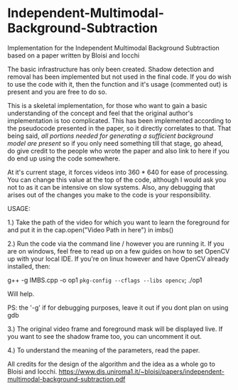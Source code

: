 # Independent-Multimodal-Background-Subtraction
Implementation for the Independent Multimodal Background Subtraction based on a paper written by Bloisi and Iocchi

The basic infrastructure has only been created. Shadow detection and removal has been implemented but not used in the final code. If you do wish to use the code with it, then the function and it's usage (commented out) is present and you are free to do so. 

This is a skeletal implementation, for those who want to gain a basic understanding of the concept and feel that the original author's implementation is too complicated. This has been implemented according to the pseudocode presented in the paper, so it directly correlates to that. That being said, *all portions needed for generating a sufficient background model are present* so if you only need something till that stage, go ahead, do give credit to the people who wrote the paper and also link to here if you do end up using the code somewhere.

At it's current stage, it forces videos into 360 * 640 for ease of processing. You can change this value at the top of the code, although I would ask you not to as it can be intensive on slow systems. Also, any debugging that arises out of the changes you make to the code is your responsibility.

USAGE:

1.) Take the path of the video for which you want to learn the foreground for and put it in the cap.open("Video Path in here") in imbs()

2.) Run the code via the command line / however you are running it. If you are on windows, feel free to read up on a few guides on how to set OpenCV up with your local IDE. If you're on linux however and have OpenCV already installed, then:

g++ -g IMBS.cpp -o op1 `pkg-config --cflags --libs opencv`; ./op1

Will help.

PS: the '-g' if for debugging purposes, leave it out if you dont plan on using gdb

3.) The original video frame and foreground mask will be displayed live. If you want to see the shadow frame too, you can uncomment it out. 

4.) To understand the meaning of the parameters, read the paper.

All credits for the design of the algorithm and the idea as a whole go to Bloisi and Iocchi.
https://www.dis.uniroma1.it/~bloisi/papers/independent-multimodal-background-subtraction.pdf
